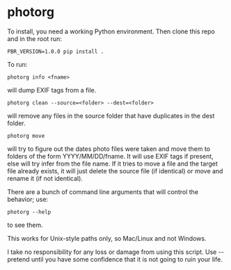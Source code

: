 # photorg

To install, you need a working Python environment. Then clone this repo and in the root run:

    PBR_VERSION=1.0.0 pip install .

To run:

    photorg info <fname>
    
will dump EXIF tags from a file.

    photorg clean --source=<folder> --dest=<folder>
    
will remove any files in the source folder that have duplicates in the dest folder.

    photorg move
    
will try to figure out the dates photo files were taken and move them to folders of the form YYYY/MM/DD/fname. It will use EXIF tags if present, else will try infer from the file name. If it tries to move a file and the target file already exists, it will just delete the source file (if identical) or move and rename it (if not identical).

There are a bunch of command line arguments that will control the behavior; use:

    photorg --help
    
to see them.

This works for Unix-style paths only, so Mac/Linux and not Windows. 

I take no responsibility for any loss or damage from using this script. Use --pretend until you have some confidence that it is not going to ruin your life.

